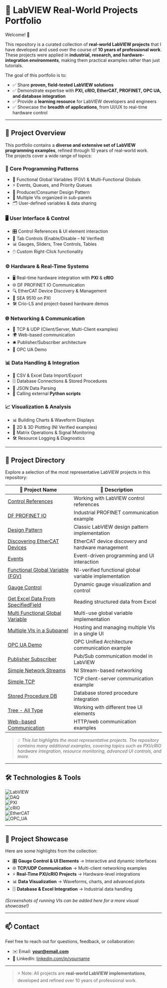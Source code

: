 # 🚀 LabVIEW Real-World Projects Portfolio

Welcome! 👋  

This repository is a curated collection of **real-world LabVIEW projects** that I have developed and used over the course of **10 years of professional work**.  
These projects were applied in **industrial, research, and hardware-integration environments**, making them practical examples rather than just tutorials.  

The goal of this portfolio is to:
- ✅ Share **proven, field-tested LabVIEW solutions**  
- ✅ Demonstrate expertise with **PXI, cRIO, EtherCAT, PROFINET, OPC UA, and database integration**  
- ✅ Provide a **learning resource** for LabVIEW developers and engineers  
- ✅ Showcase the **breadth of applications**, from UI/UX to real-time hardware control 
---

## 📂 Project Overview
This portfolio contains a **diverse and extensive set of LabVIEW programming examples**, refined through 10 years of real-world work.  
The projects cover a wide range of topics:

### 🧩 Core Programming Patterns
- 🔄 Functional Global Variables (FGV) & Multi-Functional Globals  
- ⚡ Events, Queues, and Priority Queues  
- 🔧 Producer/Consumer Design Pattern  
- 📑 Multiple VIs organized in sub-panels  
- 🗂️ User-defined variables & data sharing  

### 🖥️ User Interface & Control
- 🎛️ Control References & UI element interaction  
- 📑 Tab Controls (Enable/Disable – NI Verified)  
- 📊 Gauges, Sliders, Tree Controls, Tables  
- 🖱️ Custom Right-Click functionality  

### ⚙️ Hardware & Real-Time Systems
- 🖥️ Real-time hardware integration with **PXI** & **cRIO**  
- 🌐 DF PROFINET IO Communication  
- 🔍 EtherCAT Device Discovery & Management  
- 📡 SEA 9510 on PXI  
- 🛠️ Crio-LS and project-based hardware demos  

### 🌐 Networking & Communication
- 🔌 TCP & UDP (Client/Server, Multi-Client examples)  
- 🌍 Web-based communication  
- 🛎️ Publisher/Subscriber architecture  
- 📡 OPC UA Demo  

### 📊 Data Handling & Integration
- 📑 CSV & Excel Data Import/Export  
- 🗄️ Database Connections & Stored Procedures  
- 🧾 JSON Data Parsing  
- 🐍 Calling external **Python scripts**  

### 📈 Visualization & Analysis
- 📊 Building Charts & Waveform Displays  
- 🔢 2D & 3D Plotting (NI Verified examples)  
- 🧮 Matrix Operations & Signal Monitoring  
- 🛠️ Resource Logging & Diagnostics  

---

## 📑 Project Directory
Explore a selection of the most representative LabVIEW projects in this repository:

| 📁 Project Name | 📌 Description |
|-----------------|----------------|
| [Control References](./Control%20References) | Working with LabVIEW control references |
| [DF PROFINET IO](./DF%20PROFINET%20IO) | Industrial PROFINET communication example |
| [Design Pattern](./Design%20Pattern) | Classic LabVIEW design pattern implementation |
| [Discovering EtherCAT Devices](./Discovering%20EtherCAT%20Devices) | EtherCAT device discovery and hardware management |
| [Events](./Events) | Event-driven programming and UI interaction |
| [Functional Global Variable (FGV)](./Functional%20Global%20Variable_LV2012_NI%20Verified) | NI-verified functional global variable implementation |
| [Gauge Control](./Gauge%20Control) | Dynamic gauge visualization and control |
| [Get Excel Data From SpecifiedField](./Get%20Excel%20Data%20From%20SpecifiedField) | Reading structured data from Excel |
| [Multi Functional Global Variable](./Multi%20Functional%20Global%20Variable%202012%20NIVerified) | Multi-use global variable implementation |
| [Multiple VIs in a Subpanel](./Multiple%20VIs%20in%20a%20Sub%20panel) | Hosting and managing multiple VIs in a single UI |
| [OPC UA Demo](./OPC%20UA%20Demo) | OPC Unified Architecture communication example |
| [Publisher Subscriber](./Publisher%20Subscriber) | Pub/Sub communication model in LabVIEW |
| [Simple Network Streams](./Simple%20Network%20Streams) | NI Stream-based networking |
| [Simple TCP](./Simple%20TCP) | TCP client-server communication example |
| [Stored Procedure DB](./Stored%20procedure%20DB) | Database stored procedure integration |
| [Tree - All Type](./Tree%20-%20All%20Type) | Working with different tree UI elements |
| [Web-based Communication](./Web-based%20Communication) | HTTP/web communication examples |

> 💡 *This list highlights the most representative projects. The repository contains many additional examples, covering topics such as PXI/cRIO hardware integration, resource monitoring, advanced UI controls, and more.*

---

## 🛠️ Technologies & Tools
![LabVIEW](https://img.shields.io/badge/LabVIEW-FF6F00?logo=labview&logoColor=white)  
![DAQ](https://img.shields.io/badge/Data_Acquisition-4CAF50)  
![PXI](https://img.shields.io/badge/PXI-003366?logo=ni&logoColor=white)  
![cRIO](https://img.shields.io/badge/cRIO-009688)  
![EtherCAT](https://img.shields.io/badge/EtherCAT-FF0000)  
![OPC_UA](https://img.shields.io/badge/OPC_UA-006699)  

---

## 📸 Project Showcase
Here are some highlights from the collection:

- 🎛️ **Gauge Control & UI Elements** → Interactive and dynamic interfaces  
- 🌐 **TCP/UDP Communication** → Multi-client networking examples  
- ⚡ **Real-Time PXI/cRIO Projects** → Hardware-level integrations  
- 📊 **Data Visualization** → Waveforms, charts, and advanced plots  
- 🗄️ **Database & Excel Integration** → Industrial data handling  

*(Screenshots of running VIs can be added here for a more visual showcase!)*  

---

## 📫 Contact
Feel free to reach out for questions, feedback, or collaboration:  
- ✉️ Email: **your@email.com**  
- 🔗 LinkedIn: [linkedin.com/in/yourname](https://linkedin.com/in/yourname)  

---

> ⚡ Note: All projects are **real-world LabVIEW implementations**, developed and refined over 10 years of professional work.
